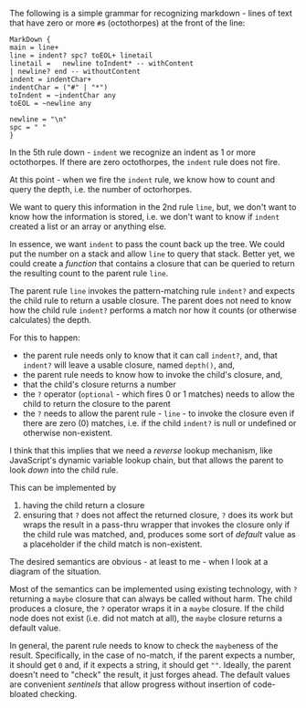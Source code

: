 The following is a simple grammar for recognizing markdown - lines of text that have zero or more `#`s (octothorpes) at the front of the line:

```
MarkDown {
main = line+
line = indent? spc? toEOL+ linetail
linetail =   newline toIndent* -- withContent
| newline? end -- withoutContent
indent = indentChar+
indentChar = ("#" | "*")
toIndent = ~indentChar any
toEOL = ~newline any

newline = "\n"
spc = " "
}
```

In the 5th rule down - `indent` we recognize an indent as 1 or more octothorpes.  If there are zero octothorpes, the `indent` rule does not fire.

At this point - when we fire the `indent` rule, we know how to count and query the depth, i.e. the number of octorhorpes.

We want to query this information in the 2nd rule `line`, but, we don't want to know how the information is stored, i.e. we don't want to know if `indent` created a list or an array or anything else.

In essence, we want `indent` to pass the count back up the tree.  We could put the number on a stack and allow `line` to query that stack.  Better yet, we could create a *function* that contains a closure that can be queried to return the resulting count to the parent rule `line`.

The parent rule `line` invokes the pattern-matching rule `indent?` and expects the child rule to return a usable closure.  The parent does not need to know how the child rule `indent?` performs a match nor how it counts (or otherwise calculates) the depth.

For this to happen:
- the parent rule needs only to know that it can call `indent?`, and, that `indent?` will leave a usable closure, named `depth()`, and, 
- the parent rule needs to know how to invoke the child's closure, and,
- that the child's closure returns a number
- the `?` operator (`optional` - which fires 0 or 1 matches) needs to allow the child to return the closure to the parent
- the `?` needs to allow the parent rule - `line` - to invoke the closure even if there are zero (0) matches, i.e. if the child `indent?` is null or undefined or otherwise non-existent.

I think that this implies that we need a *reverse* lookup mechanism, like JavaScript's dynamic variable lookup chain, but that allows the parent to look *down* into the child rule.  

This can be implemented by
1. having the child return a closure
2. ensuring that `?` does not affect the returned closure, `?` does its work but wraps the result in a pass-thru wrapper that invokes the closure only if the child rule was matched, and, produces some sort of *default* value as a placeholder if the child match is non-existent.

The desired semantics are obvious - at least to me - when I look at a diagram of the situation.

Most of the semantics can be implemented using existing technology, with `?` returning a `maybe` closure that can always be called without harm.  The child produces a closure, the `?` operator wraps it in a `maybe` closure.  If the child node does not exist (i.e. did not match at all), the `maybe` closure returns a default value.  

In general, the parent rule needs to know to check the `maybe`ness of the result.  Specifically, in the case of no-match, if the parent expects a number, it should get `0` and, if it expects a string, it should get `""`.  Ideally, the parent doesn't need to "check" the result, it just forges ahead. The default values are convenient *sentinels* that allow progress without insertion of code-bloated checking.